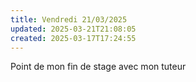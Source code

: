 ```yaml
---
title: Vendredi 21/03/2025
updated: 2025-03-21T21:08:05
created: 2025-03-17T17:24:55
---
```


Point de mon fin de stage avec mon tuteur

